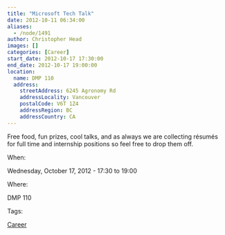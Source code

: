 ```yaml
---
title: "Microsoft Tech Talk"
date: 2012-10-11 06:34:00
aliases:
  - /node/1491
author: Christopher Head
images: []
categories: [Career]
start_date: 2012-10-17 17:30:00
end_date: 2012-10-17 19:00:00
location:
  name: DMP 110
  address:
    streetAddress: 6245 Agronomy Rd
    addressLocality: Vancouver
    postalCode: V6T 1Z4
    addressRegion: BC
    addressCountry: CA
---
```


Free food, fun prizes, cool talks, and as always we are collecting résumés for full time and internship positions so feel free to drop them off.

When: 

Wednesday, October 17, 2012 - 17:30 to 19:00

Where: 

DMP 110

Tags: 

[Career](/career)
